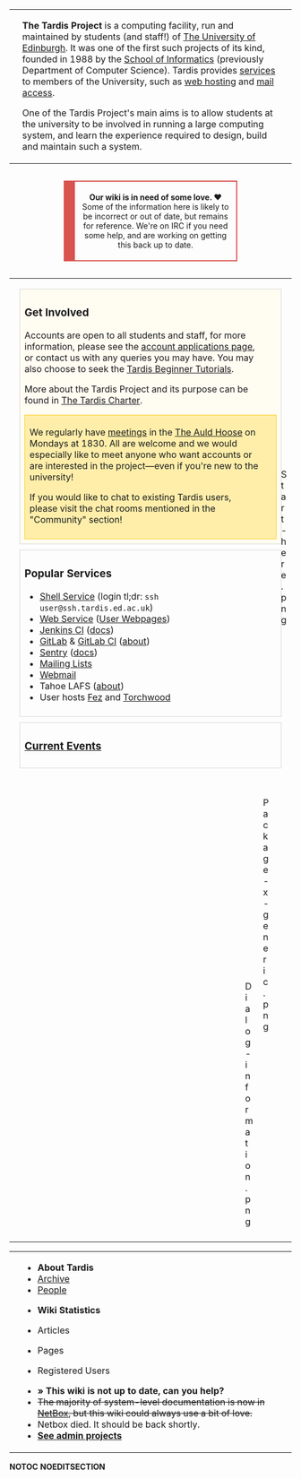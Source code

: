 <table>
<tbody>
<tr class="odd">
<td><div style="/*border: 1px solid #D8D8D8;*/ padding-left: 15px; padding-right: 15px; height: 100%;">
<p><strong>The Tardis Project</strong> is a computing facility, run and maintained by students (and staff!) of <a href="http://www.ed.ac.uk">The University of Edinburgh</a>. It was one of the first such projects of its kind, founded in 1988 by the <a href="http://www.inf.ed.ac.uk">School of Informatics</a> (previously Department of Computer Science). Tardis provides <a href="Services" title="wikilink">services</a> to members of the University, such as <a href="Web_Service" title="wikilink">web hosting</a> and <a href="Mail_Service" title="wikilink">mail access</a>.</p>
<p>One of the Tardis Project's main aims is to allow students at the university to be involved in running a large computing system, and learn the experience required to design, build and maintain such a system.</p>
</div></td>
</tr>
</tbody>
</table>

<div style="width:55%;margin: 30px auto;border:2px solid;border-left:20px solid;border-color:#d9534f;text-align:center;padding:5px;">

<strong>Our wiki is in need of some love. ❤️</strong>
Some of the information here is likely to be incorrect or out of date,
but remains for reference. We're on IRC if you need some help, and are
working on getting this back up to date.

</div>

<table>
<tbody>
<tr class="odd">
<td></td>
</tr>
<tr class="even">
<td><div style="border: 1px solid #D8D8D8; padding:4px 8px 8px 8px; margin:10px; background: #FFFCF2;">
<div style="float:right; width: 32px;">
<figure>
<img src="Start-here.png‎" title="Start-here.png‎" alt="Start-here.png‎" /><figcaption aria-hidden="true">Start-here.png‎</figcaption>
</figure>
</div>
<h3>
<p>Get Involved</p>
</h3>
<p>Accounts are open to all students and staff, for more information, please see the <a href="Accounts" title="wikilink"> account applications page</a>, or contact us with any queries you may have. You may also choose to seek the <a href="Tardis_Beginner_Tutorials" title="wikilink">Tardis Beginner Tutorials</a>.</p>
<p>More about the Tardis Project and its purpose can be found in <a href="Charter" title="wikilink">The Tardis Charter</a>.</p>
<div style="background: #FFEEAA; border: 1px solid #FFCD19; padding: 4px 8px 8px 8px;">
<p>We regularly have <a href="http://tardis.pub">meetings</a> in the <a href="http://www.theauldhoose.co.uk">The Auld Hoose</a> on Mondays at 1830. All are welcome and we would especially like to meet anyone who want accounts or are interested in the project—even if you're new to the university!</p>
<p>If you would like to chat to existing Tardis users, please visit the chat rooms mentioned in the "Community" section!</p>
</div>
</div>
<div style="border: 1px solid #D8D8D8; padding:4px 8px 8px 8px; margin:10px;">
<div style="float:right; width: 32px;">
<figure>
<img src="Package-x-generic.png" title="Package-x-generic.png" alt="Package-x-generic.png" /><figcaption aria-hidden="true">Package-x-generic.png</figcaption>
</figure>
</div>
<h3>
<p>Popular Services</p>
</h3>
<ul>
<li><a href="Shell_Service" title="wikilink">Shell Service</a> (login tl;dr: <code>ssh user@ssh.tardis.ed.ac.uk</code>)</li>
<li><a href="Web_Service" title="wikilink">Web Service</a> (<a href="https://wiki.tardis.ed.ac.uk/wiki/Web_Service">User Webpages</a>)</li>
<li><a href="http://jenkins.tardis.ed.ac.uk">Jenkins CI</a> (<a href="https://jenkins-ci.org/">docs</a>)</li>
<li><a href="https://git.tardis.ed.ac.uk">GitLab</a> &amp; <a href="https://ci.cybermat.tardis.ed.ac.uk">GitLab CI</a> (<a href="https://about.gitlab.com/">about</a>)</li>
<li><a href="http://judoon.tardis.ed.ac.uk">Sentry</a> (<a href="https://getsentry.com/welcome/">docs</a>)</li>
<li><a href="http://lists.tardis.ed.ac.uk">Mailing Lists</a></li>
<li><a href="https://webmail.tardis.ed.ac.uk/">Webmail</a></li>
<li>Tahoe LAFS (<a href="https://www.tahoe-lafs.org/trac/tahoe-lafs">about</a>)</li>
<li>User hosts <a href="Fez" title="wikilink">Fez</a> and <a href="Torchwood" title="wikilink">Torchwood</a></li>
</ul>
</div>
<div style="border: 1px solid #D8D8D8; padding:4px 8px 8px 8px; margin:10px;">
<div style="float:right; width: 32px;">
<figure>
<img src="Dialog-information.png" title="Dialog-information.png" alt="Dialog-information.png" /><figcaption aria-hidden="true">Dialog-information.png</figcaption>
</figure>
</div>
<h3>
<p><a href="Current_Events" title="wikilink">Current Events</a></p>
</h3>
</div></td>
</tr>
<tr class="odd">
<td></td>
</tr>
</tbody>
</table>

<table>
<tbody>
<tr class="odd">
<td><div style="padding-left: 15px; padding-right: 15px;" class="plainlinks">
<ul>
<li><strong>About Tardis</strong></li>
<li><a href=":Category:Archive" title="wikilink">Archive</a></li>
<li><a href="People" title="wikilink">People</a></li>
</ul>
<ul>
<li><strong>Wiki Statistics</strong></li>
<li><p>Articles</p></li>
<li><p>Pages</p></li>
<li><p>Registered Users</p></li>
</ul>
<ul>
<li><strong>» This wiki is not up to date, can you help?</strong></li>
<li><del>The majority of system-level documentation is now in <a href="NetBox_Service" title="wikilink">NetBox</a>, but this wiki could always use a bit of love.</del></li>
<li>Netbox died. It should be back shortly.</li>
<li><a href="Admin_Projects" title="wikilink"><strong>See admin projects</strong></a></li>
</ul>
</div></td>
</tr>
</tbody>
</table>

__NOTOC__ __NOEDITSECTION__